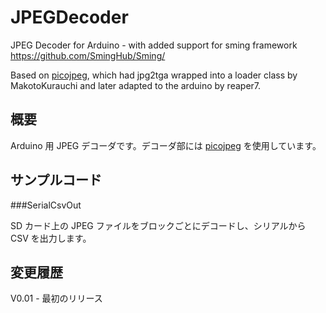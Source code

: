 JPEGDecoder
===========

JPEG Decoder for Arduino - with added support for sming framework https://github.com/SmingHub/Sming/

Based on [picojpeg](https://github.com/richgel999/picojpeg), which had jpg2tga wrapped into a loader class by MakotoKurauchi and later adapted to the arduino by reaper7.  

概要
----
Arduino 用 JPEG デコーダです。デコーダ部には [picojpeg](https://code.google.com/p/picojpeg/) を使用しています。

サンプルコード
----
###SerialCsvOut

SD カード上の JPEG ファイルをブロックごとにデコードし、シリアルから CSV を出力します。

変更履歴
----
V0.01 - 最初のリリース

